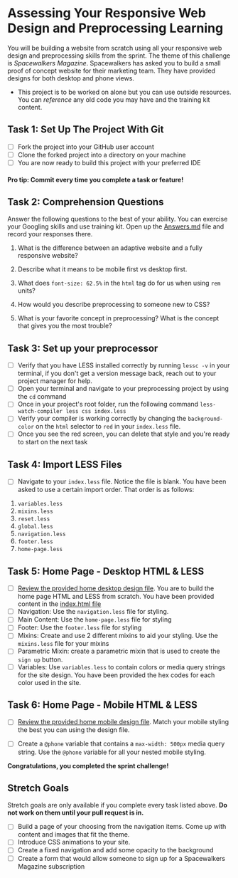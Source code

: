 # Assessing Your Responsive Web Design and Preprocessing Learning

You will be building a website from scratch using all your responsive web design and preprocessing skills from the sprint.  The theme of this challenge is _Spacewalkers Magazine_.  Spacewalkers has asked you to build a small proof of concept website for their marketing team.  They have provided designs for both desktop and phone views.

* This project is to be worked on alone but you can use outside resources. You can _reference_ any old code you may have and the training kit content.

## Task 1: Set Up The Project With Git

* [ ] Fork the project into your GitHub user account
* [ ] Clone the forked project into a directory on your machine
* [ ] You are now ready to build this project with your preferred IDE

#### Pro tip: Commit every time you complete a task or feature!

## Task 2: Comprehension Questions
Answer the following questions to the best of your ability. You can exercise your Googling skills and use training kit.  Open up the [Answers.md](Answers.md) file and record your responses there.

1. What is the difference between an adaptive website and a fully responsive website?

2. Describe what it means to be mobile first vs desktop first.

3. What does `font-size: 62.5%` in the `html` tag do for us when using `rem` units? 

4. How would you describe preprocessing to someone new to CSS?

5. What is your favorite concept in preprocessing?  What is the concept that gives you the most trouble? 

## Task 3: Set up your preprocessor
* [ ] Verify that you have LESS installed correctly by running `lessc -v` in your terminal, if you don't get a version message back, reach out to your project manager for help.
* [ ] Open your terminal and navigate to your preprocessing project by using the `cd` command
* [ ] Once in your project's root folder, run the following command `less-watch-compiler less css index.less`
* [ ] Verify your compiler is working correctly by changing the `background-color` on the `html` selector to `red` in your `index.less` file.
* [ ] Once you see the red screen, you can delete that style and you're ready to start on the next task

## Task 4: Import LESS Files
* [ ] Navigate to your `index.less` file. Notice the file is blank.  You have been asked to use a certain import order. That order is as follows:

1. `variables.less`
2. `mixins.less`
3. `reset.less`
4. `global.less`
5. `navigation.less`
6. `footer.less`
7. `home-page.less`

## Task 5: Home Page - Desktop HTML & LESS
* [ ] [Review the provided home desktop design file](design-files/home-desktop.png). You are to build the home page HTML and LESS from scratch.  You have been provided content in the [index.html file](index.html) 
* [ ] Navigation: Use the `navigation.less` file for styling.
* [ ] Main Content: Use the `home-page.less` file for styling
* [ ] Footer: Use the `footer.less` file for styling
* [ ] Mixins: Create and use 2 different mixins to aid your styling.  Use the `mixins.less` file for your mixins
* [ ] Parametric Mixin: create a parametric mixin that is used to create the `sign up` button.
* [ ] Variables: Use `variables.less` to contain colors or media query strings for the site design.  You have been provided the hex codes for each color used in the site.

## Task 6: Home Page - Mobile HTML & LESS
* [ ] [Review the provided home mobile design file](design-files/home-mobile.png). Match your mobile styling the best you can using the design file. 
* [ ] Create a `@phone` variable that contains a `max-width: 500px` media query string.  Use the `@phone` variable for all your nested mobile styling.


**Congratulations, you completed the sprint challenge!**

## Stretch Goals
Stretch goals are only available if you complete every task listed above.  **Do not work on them until your pull request is in.**
* [ ] Build a page of your choosing from the navigation items.  Come up with content and images that fit the theme.  
* [ ] Introduce CSS animations to your site.
* [ ] Create a fixed navigation and add some opacity to the background
* [ ] Create a form that would allow someone to sign up for a Spacewalkers Magazine subscription
